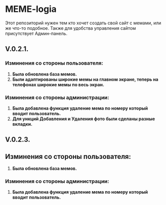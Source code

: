 # MEME-logia
Этот репозиторий нужен тем кто хочет создать свой сайт с мемами, или же что-то подобное. Также для удобства управления сайтом присутствует Админ-панель.
## V.0.2.1.

### Изминения со стороны пользователя:
1.  **Была обновлена база мемов.**
2.  **Были адаптированы широкие мемы на главном экране, теперь на телефонах широкие мемы по весь экран.**


### Изминения со стороны администрации:
1.  **Была добавлена функция удаление мема по номеру который вводит пользователь.**
2.  **Для ункций Добавления и Удаления фото были сделаны разные вкладки.**



##  V.0.2.3.

## Изминения со стороны пользователя:
1.  **Была обновлена база мемов.**


### Изминения со стороны администрации:
1.  **Была добавлена функция удаление мема по номеру который вводит пользователь.**

